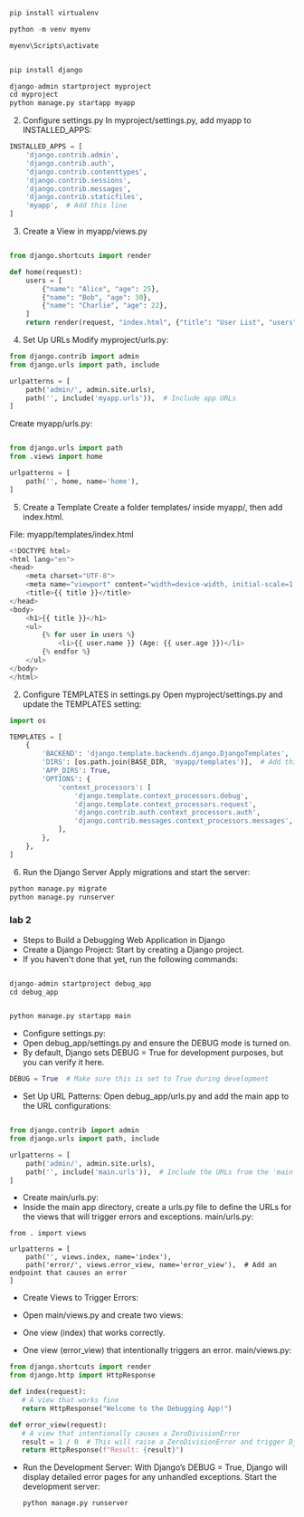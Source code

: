 ```python
pip install virtualenv

python -m venv myenv

myenv\Scripts\activate


pip install django
```

```python
django-admin startproject myproject
cd myproject
python manage.py startapp myapp

```

2. Configure settings.py
In myproject/settings.py, add myapp to INSTALLED_APPS:

```python
INSTALLED_APPS = [
    'django.contrib.admin',
    'django.contrib.auth',
    'django.contrib.contenttypes',
    'django.contrib.sessions',
    'django.contrib.messages',
    'django.contrib.staticfiles',
    'myapp',  # Add this line
]

```

3. Create a View in myapp/views.py
```python

from django.shortcuts import render

def home(request):
    users = [
        {"name": "Alice", "age": 25},
        {"name": "Bob", "age": 30},
        {"name": "Charlie", "age": 22},
    ]
    return render(request, "index.html", {"title": "User List", "users": users})
```

4. Set Up URLs
Modify myproject/urls.py:

```python
from django.contrib import admin
from django.urls import path, include

urlpatterns = [
    path('admin/', admin.site.urls),
    path('', include('myapp.urls')),  # Include app URLs
]


```

Create myapp/urls.py:
```python

from django.urls import path
from .views import home

urlpatterns = [
    path('', home, name='home'),
]

```


5. Create a Template
Create a folder templates/ inside myapp/, then add index.html.

File: myapp/templates/index.html

```python
<!DOCTYPE html>
<html lang="en">
<head>
    <meta charset="UTF-8">
    <meta name="viewport" content="width=device-width, initial-scale=1.0">
    <title>{{ title }}</title>
</head>
<body>
    <h1>{{ title }}</h1>
    <ul>
        {% for user in users %}
            <li>{{ user.name }} (Age: {{ user.age }})</li>
        {% endfor %}
    </ul>
</body>
</html>

```

2. Configure TEMPLATES in settings.py
Open myproject/settings.py and update the TEMPLATES setting:
```python
import os

TEMPLATES = [
    {
        'BACKEND': 'django.template.backends.django.DjangoTemplates',
        'DIRS': [os.path.join(BASE_DIR, 'myapp/templates')],  # Add this line
        'APP_DIRS': True,
        'OPTIONS': {
            'context_processors': [
                'django.template.context_processors.debug',
                'django.template.context_processors.request',
                'django.contrib.auth.context_processors.auth',
                'django.contrib.messages.context_processors.messages',
            ],
        },
    },
]
```

6. Run the Django Server
Apply migrations and start the server:
```python
python manage.py migrate
python manage.py runserver
```

### lab 2
- Steps to Build a Debugging Web Application in Django
- Create a Django Project: Start by creating a Django project.
- If you haven't done that yet, run the following commands:
```python

django-admin startproject debug_app
cd debug_app

```

```python

python manage.py startapp main
```
- Configure settings.py:
- Open debug_app/settings.py and ensure the DEBUG mode is turned on. 
- By default, Django sets DEBUG = True for development purposes, but you can verify it here.
 ```python
DEBUG = True  # Make sure this is set to True during development

```
- Set Up URL Patterns: Open debug_app/urls.py and add the main app to the URL configurations:
``` python

from django.contrib import admin
from django.urls import path, include

urlpatterns = [
    path('admin/', admin.site.urls),
    path('', include('main.urls')),  # Include the URLs from the 'main' app
]
```

- Create main/urls.py:
-  Inside the main app directory, create a urls.py file to define the URLs for the views that will trigger errors and exceptions.
  main/urls.py:

``` from django.urls import path
from . import views

urlpatterns = [
    path('', views.index, name='index'),
    path('error/', views.error_view, name='error_view'),  # Add an endpoint that causes an error
]
```

- Create Views to Trigger Errors:
- Open main/views.py and create two views:

- One view (index) that works correctly.
- One view (error_view) that intentionally triggers an error.
  main/views.py:

 ``` python
from django.shortcuts import render
from django.http import HttpResponse

def index(request):
    # A view that works fine
    return HttpResponse("Welcome to the Debugging App!")

def error_view(request):
    # A view that intentionally causes a ZeroDivisionError
    result = 1 / 0  # This will raise a ZeroDivisionError and trigger Django's debugging page
    return HttpResponse(f"Result: {result}")
```
- Run the Development Server: With Django’s DEBUG = True, Django will display detailed error pages for any unhandled exceptions. Start the development server:
  ``` python
  python manage.py runserver
```
